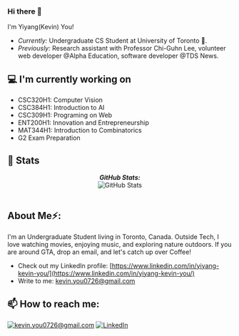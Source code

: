 ### Hi there 👋

I'm Yiyang(Kevin) You! 
- <i>Currently:</i> Undergraduate CS Student at University of Toronto 🍁. 
- <i>Previously:</i> Research assistant with Professor Chi-Guhn Lee, volunteer web developer @Alpha Education, software developer @TDS News.

<h2>💻 I'm currently working on</h2>

- CSC320H1: Computer Vision
- CSC384H1: Introduction to AI
- CSC309H1: Programing on Web
- ENT200H1: Innovation and Entrepreneurship
- MAT344H1: Introduction to Combinatorics
- G2 Exam Preparation

<h2>👀 Stats</h2>

<div>
  
  <p align="center">
  <b><em>GitHub Stats:</em></b> <br/>
    <img src="https://github-readme-streak-stats.herokuapp.com/?user=Kluckyyou" alt="GitHub Stats" /> <br/><br/>
  </p>
</div>

<h2> About Me⚡:</h2>

I'm an Undergraduate Student living in Toronto, Canada. Outside Tech, I love watching movies, enjoying music, and exploring nature outdoors. If you are around GTA, drop an email, and let's catch up over Coffee!
 
- Check out my LinkedIn profile: [https://www.linkedin.com/in/yiyang-kevin-you/](https://www.linkedin.com/in/yiyang-kevin-you/)
- Write to me: [kevin.you0726@gmail.com](mailto:kevin.you0726@gmail.com)

<h2>📫 How to reach me:</h2>

<a href="mailto:kevin.you0726@gmail.com">![kevin.you0726@gmail.com](https://img.shields.io/badge/Gmail-D14836?style=for-the-badge&logo=gmail&logoColor=white)</a> <a href="https://www.linkedin.com/in/yiyang-kevin-you/">![LinkedIn](https://img.shields.io/badge/LinkedIn-0077B5?style=for-the-badge&logo=linkedin&logoColor=white)</a>
